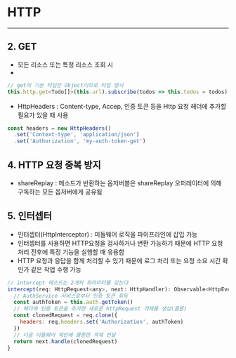 # HTTP

---
## 2. GET
* 모든 리소스 또는 특정 리소스 조회 시 
* 
```javascript
// get의 기본 타입은 Object이므로 타입 명시
this.http.get<Todo[]>(this.url).subscribe(todos => this.todos = todos)
```  
* HttpHeaders : Content-type, Accep, 인증 토큰 등을 Http 요청 헤더에 추가할 필요가 있을 때 사용

```javascript
const headers = new HttpHeaders()
  .set('Context-type', 'application/json')
  .set('Authorization', 'my-auth-token-get')
```


## 4. HTTP 요청 중복 방지

* shareReplay : 메소드가 반환하는 옵저버블은 shareReplay 오퍼레이터에 의해 구독하는 모든 옵저버에게 공유됨

## 5. 인터셉터
* 인터셉터(HttpInterceptor) : 미들웨어 로직을 파이프라인에 삽입 가능
* 인터셉터를 사용하면 HTTP요청을 검사하거나 변환 가능하기 때문에 HTTP 요청 처리 전후에 특정 기능을 실행할 때 유용함
* HTTP 요청과 응답을 함께 처리할 수 있기 때문에 로그 처리 또는 요청 소요 시간 확인가 같은 작업 수행 가능

```javascript
// intercept 메소드는 2개의 파라미터를 갖는다
intercept(req: HttpRequest<any>, next: HttpHandler): Observable<HttpEvent<any>>{
  // AuthService 서비스로부터 인증 토큰 취득
  const authToken = this.auth.getToken()
  // 헤더에 인증 토큰을 추가한 새로운 httpRequest 객체를 생성(클론)
  const clonedRequest = req.clone({
    headers: req.headers.set('Authorization', authToken)
  })
  // 다음 미들웨어 체인에 클론한 객체 전달
  return next.handle(clonedRequest)
}
```
